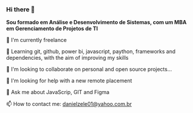 ### Hi there 👋

**Sou formado em Análise e Desenvolvimento de Sistemas, com um MBA em Gerenciamento de Projetos de TI** 

 🔭 I'm currently freelance
 
 🌱 Learning git, github, power bi, javascript, paython, frameworks and dependencies, with the aim of improving my skills
 
 👯 I'm looking to collaborate on personal and open source projects...

 🤔 I'm looking for help with a new remote placement
 
 💬 Ask me about JavaScrip, GIT and Figma
 
 📫 How to contact me: danielzele01@yahoo.com.br
